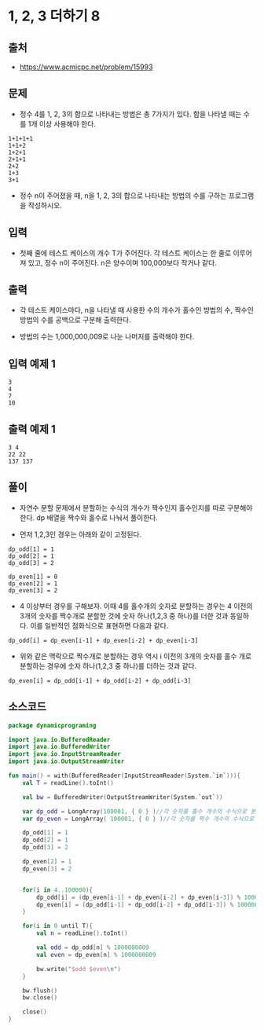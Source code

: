 # 1, 2, 3 더하기 8

## 출처

* https://www.acmicpc.net/problem/15993

## 문제

* 정수 4를 1, 2, 3의 합으로 나타내는 방법은 총 7가지가 있다. 합을 나타낼 때는 수를 1개 이상 사용해야 한다.

```
1+1+1+1
1+1+2
1+2+1
2+1+1
2+2
1+3
3+1
```

* 정수 n이 주어졌을 때, n을 1, 2, 3의 합으로 나타내는 방법의 수를 구하는 프로그램을 작성하시오.

## 입력

* 첫째 줄에 테스트 케이스의 개수 T가 주어진다. 각 테스트 케이스는 한 줄로 이루어져 있고, 정수 n이 주어진다. n은 양수이며 100,000보다 작거나 같다.

## 출력

* 각 테스트 케이스마다, n을 나타낼 때 사용한 수의 개수가 홀수인 방법의 수, 짝수인 방법의 수를 공백으로 구분해 출력한다.

* 방법의 수는 1,000,000,009로 나눈 나머지를 출력해야 한다.

## 입력 예제 1

```
3
4
7
10
```

## 출력 예제 1

```
3 4
22 22
137 137
```

## 풀이

* 자연수 분할 문제에서 분할하는 수식의 개수가 짝수인지 홀수인지를 따로 구분해야 한다.  dp 배열을 짝수와 홀수로 나눠서 풀이한다.

* 먼저 1,2,3인 경우는 아래와 같이 고정된다.

```
dp_odd[1] = 1
dp_odd[2] = 1
dp_odd[3] = 2

dp_even[1] = 0
dp_even[2] = 1
dp_even[3] = 2
```

* 4 이상부터 경우를 구해보자. 이때 4를 홀수개의 숫자로 분할하는 경우는 4 이전의 3개의 숫자를 짝수개로 분할한 것에 숫자 하나(1,2,3 중 하나)를 더한 것과 동일하다. 이를 일반적인 점화식으로 표현하면 다음과 같다.

```
dp_odd[i] = dp_even[i-1] + dp_even[i-2] + dp_even[i-3]
```

* 위와 같은 맥락으로 짝수개로 분할하는 경우 역시 i 이전의 3개의 숫자를 홀수 개로 분할하는 경우에 숫자 하나(1,2,3 중 하나)를 더하는 것과 같다.

```
dp_even[i] = dp_odd[i-1] + dp_odd[i-2] + dp_odd[i-3]
```

## 소스코드

```kotlin
package dynamicprograming

import java.io.BufferedReader
import java.io.BufferedWriter
import java.io.InputStreamReader
import java.io.OutputStreamWriter

fun main() = with(BufferedReader(InputStreamReader(System.`in`))){
    val T = readLine().toInt()

    val bw = BufferedWriter(OutputStreamWriter(System.`out`))

    var dp_odd = LongArray(100001, { 0 } )//각 숫자를 홀수 개수의 수식으로 분할하는 경우의 수
    var dp_even = LongArray( 100001, { 0 } )//각 숫자를 짝수 개수의 수식으로 분할하는 경우의 수

    dp_odd[1] = 1
    dp_odd[2] = 1
    dp_odd[3] = 2

    dp_even[2] = 1
    dp_even[3] = 2


    for(i in 4..100000){
        dp_odd[i] = (dp_even[i-1] + dp_even[i-2] + dp_even[i-3]) % 1000000009
        dp_even[i] = (dp_odd[i-1] + dp_odd[i-2] + dp_odd[i-3]) % 1000000009
    }

    for(i in 0 until T){
        val n = readLine().toInt()

        val odd = dp_odd[n] % 1000000009
        val even = dp_even[n] % 1000000009

        bw.write("$odd $even\n")
    }

    bw.flush()
    bw.close()

    close()
}
```
